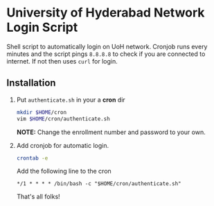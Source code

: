 # University of Hyderabad Network Login Script

Shell script to automatically login on UoH network.
Cronjob runs every minutes and the script pings `8.8.8.8` to check if you are connected to internet. If not then uses `curl` for login.

## Installation

1. Put `authenticate.sh` in your a **cron** dir

    ```bash
    mkdir $HOME/cron
    vim $HOME/cron/authenticate.sh
    ```

    **NOTE:** Change the enrollment number and password to your own.

2. Add cronjob for automatic login.

    ```bash
    crontab -e
    ```

    Add the following line to the cron

    ```vim
    */1 * * * * /bin/bash -c "$HOME/cron/authenticate.sh"
    ```

    That's all folks!

